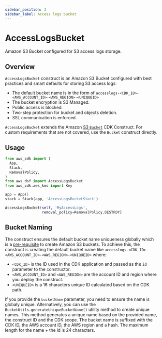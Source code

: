 ```yaml
---
sidebar_position: 3
sidebar_label: Access logs bucket
---
```


# AccessLogsBucket

Amazon S3 Bucket configured for S3 access logs storage.

## Overview

`AccessLogsBucket` construct is an Amazon S3 Bucket configured with best practices and smart defaults for storing S3 access logs:
- The default bucket name is in the form of `accesslogs-<CDK_ID>-<AWS_ACCOUNT_ID>-<AWS_REGION>-<UNIQUEID>`
- The bucket encryption is S3 Managed.
- Public access is blocked.
- Two-step protection for bucket and objects deletion.
- SSL communication is enforced.

`AccessLogsBucket` extends the Amazon [S3 `Bucket`](https://docs.aws.amazon.com/cdk/api/v2/python/aws_cdk.aws_s3/Bucket.html#bucket) CDK Construct. For custom requirements that are not covered, use the `Bucket` construct directly.


## Usage

```python
from aws_cdk import (
  App, 
  Stack, 
  RemovalPolicy, 
)
from aws_dsf import AccessLogsBucket
from aws_cdk.aws_kms import Key

app = App()
stack = Stack(app, 'AccessLogsBucketStack')

AccessLogsBucket(self, 'MyAccessLogs',
                 removal_policy=RemovalPolicy.DESTROY)
```

## Bucket Naming

The construct ensures the default bucket name uniqueness globally which is a [pre-requisite](https://docs.aws.amazon.com/AmazonS3/latest/userguide/bucketnamingrules.html) to create Amazon S3 buckets. 
To achieve this, the construct is creating the default bucket name like `accesslogs-<CDK_ID>-<AWS_ACCOUNT_ID>-<AWS_REGION>-<UNIQUEID>` where:
 * `<CDK_ID>` is the ID used in the CDK application and passed as the `id` parameter to the constructor.
 * `<AWS_ACCOUNT_ID>` and `<AWS_REGION>` are the account ID and region where you deploy the construct.
 * `<UNIQUEID>` is a 16 characters unique ID calculated based on the CDK path.

If you provide the `bucketName` parameter, you need to ensure the name is globaly unique. 
Alternatively, you can use the `BucketUtils.generateUniqueBucketName()` utility method to create unique names. 
This method generates a unique name based on the provided name, the construct ID and the CDK scope. 
The bucket name is suffixed with the CDK ID, the AWS account ID, the AWS region and a hash. 
The maximum length for the name + the id is 24 characters.

```python

```
